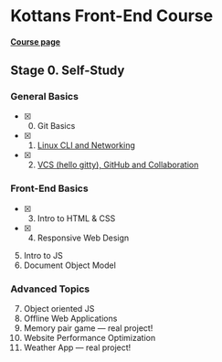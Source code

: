 # Kottans Front-End Course

#### [Course page](https://github.com/kottans/frontend)

## Stage 0. Self-Study

### General Basics

- [x] 0. Git Basics
- [x] 1. [Linux CLI and Networking](task_1/README.md)
- [x] 2. [VCS (hello gitty), GitHub and Collaboration](task_2/README.md)

### Front-End Basics

- [x] 3. Intro to HTML&nbsp;&amp;&nbsp;CSS
- [x] 4. Responsive Web Design
 5. Intro to JS
 6. Document Object Model

### Advanced Topics

 7. Object oriented JS
 8. Offline Web Applications
 9. Memory pair game — real project!
10. Website Performance Optimization
11. Weather App — real project!
